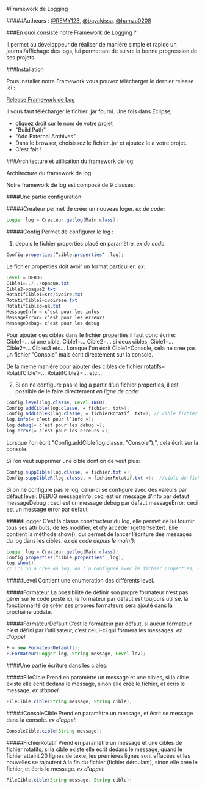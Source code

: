 #Framework de Logging

#####Autheurs : [@REMY123](https://github.com/REMY123), [@bayakissa](https://github.com/bayakissa), [@hamza0208](https://github.com/hamza0208)



###En quoi consiste notre Framework de Logging ?

Il permet au développeur de réaliser de manière simple et rapide un journal/affichage des 
logs, lui permettant de suivre la bonne progression de ses projets.




###Installation

Pous installer notre Framework vous pouvez télécharger le dernier release ici : 

[Release Framework de Log](https://github.com/REMY123/Framework-de-log/releases)

Il vous faut télécharger le fichier .jar fourni.
Une fois dans Eclipse, 


* cliquez droit sur le nom de votre projet 
* "Build Path"
* "Add External Archives"
* Dans le browser, choisissez le fichier .jar et ajoutez le à votre projet.
* C'est fait !




###Architecture et utilisation du framework de log:

Architecture du framework de log:

Notre framework de log est composé de 9 classes:

####Une partie configuration:

#####Createur
permet de créer un nouveau loger.
*ex de code*:
```java 
Logger log = Createur.getlog(Main.class);
```

#####Config
Permet de configurer le log :

1) depuis le fichier properties placé en paramètre, *ex de code*:
```java
Config.properties(“cible.properties“ ,log);
```
Le fichier properties doit avoir un format particulier:
*ex*:
```java
Level = DEBUG
Cible1=../../opaque.txt
Cible2=opaque2.txt
RotatifCible1=src/ivoire.txt
RotatifCible2=ivoirese.txt
RotatifCible3=ok.txt
MessageInfo = c’est pour les infos 
MessageError= c’est pour les erreurs
MessageDebug= c’est pour les debug
```

Pour ajouter des cibles dans le fichier properties il faut donc écrire: Cible1=… si 
une cible, Cible1=… Cible2=… si deux cibles, Cible1=… Cible2=… Cibles3 etc…
Lorsque l'on écrit Cible1=Console, cela ne crée pas un fichier "Console" mais écrit 
directement sur la console.

De la meme manière pour ajouter des cibles de fichier rotatifs= RotatifCible1=… RotatifCible2=… etc…

2) Si on ne configure pas le log à partir d’un fichier properties, il est possible 
de le faire directement *en ligne de code*:

```java
Config.level(log.classe, Level.INFO);
Config.addCible(log.classe, « fichier. txt»);
Config.addCibleR(log.classe, « fichierRotatif. txt»); // cible fichier rotatif
log.info(« c’est pour l’info »);
log.debug(« c’est pour les debug »);
log.error(« c’est pour les erreurs »);
```
Lorsque l'on écrit "Config.addCible(log.classe, "Console");", cela écrit sur la console.


Si l’on veut supprimer une cible dont on de veut plus:
```java
Config.suppCible(log.classe, « fichier.txt »);   
Config.suppCibleR(log.classe, « fichierRotatif.txt »);  //cible de fichier rotatif
```

Si on ne configure pas le log, celui-ci se configure avec des valeurs par défaut 
level: DEBUG
messageInfo: ceci est un message d’info par defaut
messageDebug : ceci est un message debug par defaut
messageError: ceci est un message error par defaut


#####Logger
C’est la classe constructeur du log, elle permet de lui fournir tous ses attributs, de les modifier, et d’y accéder (getter/setter).
Elle contient la méthode show(), qui permet de lancer l’écriture des messages du log dans les cibles.
*ex de code depuis le main()*:

```java
Logger log = Createur.getlog(Main.class);
Config.properties(“cible.properties“ ,log);
log.show();
// ici on a créé un log, on l’a configuré avec le fichier properties, ensuite on écrit les messages du log dans toutes les cibles définies.
```


#####Level
Contient une enumeration des différents level.


#####Formateur
La possibilité de définir son propre formateur n’est pas gérer sur le code posté ici, le formateur par défaut est toujours utilisé. la fonctionnalité de créer ses propres formateurs sera ajouté dans la prochaine update. 


#####FormateurDefault
C’est le formateur par défaut, si aucun formateur n’est défini par l’utilisateur, c’est celui-ci qui formera les messages.
*ex d’appel*:
```java
F = new FormateurDefault();
F.Formateur(Logger log, String message, Level lev);
```

####Une partie écriture dans les cibles:


#####FileCible
Prend en paramètre un message et une cibles, si la cible existe elle écrit dedans le message, sinon elle crée le fichier, et écris le message.
*ex d’appel*:
```java
FileCible.cible(String message, String cible);
```


#####ConsoleCible
Prend en paramètre un message, et écrit se message dans la console.
*ex d’appel*:
```java
ConsoleCible.cible(String message);
```


#####FichierRotatif
Prend en paramètre un message et une cibles de fichier rotatifs, si la cible existe elle écrit dedans le message, quand le fichier atteint 20 lignes de texte, les premières lignes sont effacées et les nouvelles se rajoutent à la fin du fichier (fichier déroulant), sinon elle crée le fichier, et écris le message.
*ex d’appel*:
```java
FileCible.cible(String message, String cible);
```